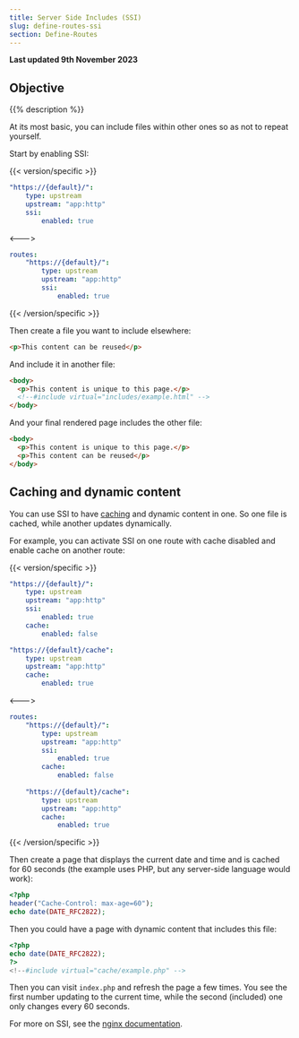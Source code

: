 ```yaml
---
title: Server Side Includes (SSI)
slug: define-routes-ssi
section: Define-Routes
---
```


**Last updated 9th November 2023**



## Objective  

{{% description %}}

At its most basic, you can include files within other ones so as not to repeat yourself.

Start by enabling SSI:

{{< version/specific >}}
<!-- Web PaaS configuration-->
```yaml {configFile="routes"}
"https://{default}/":
    type: upstream
    upstream: "app:http"
    ssi:
        enabled: true
```
<--->
<!-- Upsun configuration -->
```yaml {configFile="routes"}
routes:
    "https://{default}/":
        type: upstream
        upstream: "app:http"
        ssi:
            enabled: true
```
{{< /version/specific >}}

Then create a file you want to include elsewhere:

```html {location="includes/example.html"}
<p>This content can be reused</p>
```

And include it in another file:

```html {location="index.html"}
<body>
  <p>This content is unique to this page.</p>
  <!--#include virtual="includes/example.html" -->
</body>
```

And your final rendered page includes the other file:

```html {location="index.html"}
<body>
  <p>This content is unique to this page.</p>
  <p>This content can be reused</p>
</body>
```

## Caching and dynamic content

You can use SSI to have [caching](../.././.-cache) and dynamic content in one.
So one file is cached, while another updates dynamically.

For example, you can activate SSI on one route with cache disabled and enable cache on another route:

{{< version/specific >}}
<!-- Web PaaS configuration-->
```yaml {configFile="routes"}
"https://{default}/":
    type: upstream
    upstream: "app:http"
    ssi:
        enabled: true
    cache:
        enabled: false

"https://{default}/cache":
    type: upstream
    upstream: "app:http"
    cache:
        enabled: true
```
<--->
<!-- Upsun configuration -->
```yaml {configFile="routes"}
routes:
    "https://{default}/":
        type: upstream
        upstream: "app:http"
        ssi:
            enabled: true
        cache:
            enabled: false
            
    "https://{default}/cache":
        type: upstream
        upstream: "app:http"
        cache:
            enabled: true
```
{{< /version/specific >}}

Then create a page that displays the current date and time and is cached for 60 seconds
(the example uses PHP, but any server-side language would work):

```php {location="cache/example.php"}
<?php
header("Cache-Control: max-age=60");
echo date(DATE_RFC2822);
```

Then you could have a page with dynamic content that includes this file: 

```php {location="index.php"}
<?php
echo date(DATE_RFC2822);
?>
<!--#include virtual="cache/example.php" -->
```

Then you can visit `index.php` and refresh the page a few times.
You see the first number updating to the current time, while the second (included) one only changes every 60 seconds.

For more on SSI, see the [nginx documentation](../../https:/https:-/nginx.org/en/docs/http/ngx_http_ssi_module).
